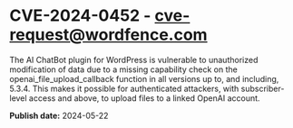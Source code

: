 # CVE-2024-0452 - cve-request@wordfence.com

The AI ChatBot plugin for WordPress is vulnerable to unauthorized modification of data due to a missing capability check on the openai_file_upload_callback function in all versions up to, and including, 5.3.4. This makes it possible for authenticated attackers, with subscriber-level access and above, to upload files to a linked OpenAI account.

**Publish date:** 2024-05-22
